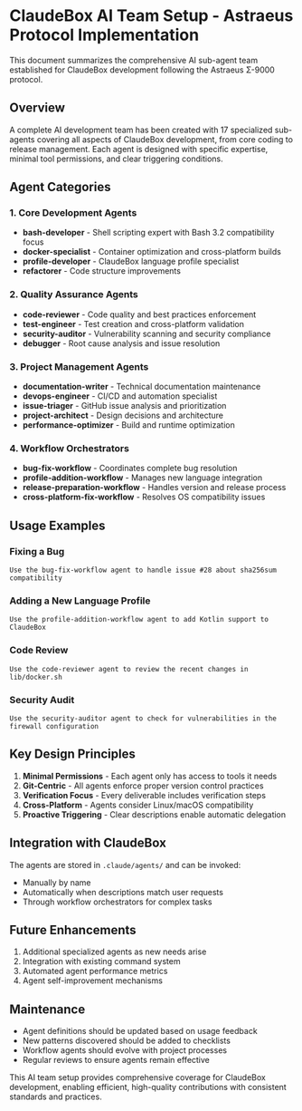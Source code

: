 # ClaudeBox AI Team Setup - Astraeus Protocol Implementation

This document summarizes the comprehensive AI sub-agent team established for ClaudeBox development following the Astraeus Σ-9000 protocol.

## Overview

A complete AI development team has been created with 17 specialized sub-agents covering all aspects of ClaudeBox development, from core coding to release management. Each agent is designed with specific expertise, minimal tool permissions, and clear triggering conditions.

## Agent Categories

### 1. Core Development Agents

- **bash-developer** - Shell scripting expert with Bash 3.2 compatibility focus
- **docker-specialist** - Container optimization and cross-platform builds  
- **profile-developer** - ClaudeBox language profile specialist
- **refactorer** - Code structure improvements

### 2. Quality Assurance Agents

- **code-reviewer** - Code quality and best practices enforcement
- **test-engineer** - Test creation and cross-platform validation
- **security-auditor** - Vulnerability scanning and security compliance
- **debugger** - Root cause analysis and issue resolution

### 3. Project Management Agents

- **documentation-writer** - Technical documentation maintenance
- **devops-engineer** - CI/CD and automation specialist
- **issue-triager** - GitHub issue analysis and prioritization
- **project-architect** - Design decisions and architecture
- **performance-optimizer** - Build and runtime optimization

### 4. Workflow Orchestrators

- **bug-fix-workflow** - Coordinates complete bug resolution
- **profile-addition-workflow** - Manages new language integration
- **release-preparation-workflow** - Handles version and release process
- **cross-platform-fix-workflow** - Resolves OS compatibility issues

## Usage Examples

### Fixing a Bug
```
Use the bug-fix-workflow agent to handle issue #28 about sha256sum compatibility
```

### Adding a New Language Profile
```
Use the profile-addition-workflow agent to add Kotlin support to ClaudeBox
```

### Code Review
```
Use the code-reviewer agent to review the recent changes in lib/docker.sh
```

### Security Audit
```
Use the security-auditor agent to check for vulnerabilities in the firewall configuration
```

## Key Design Principles

1. **Minimal Permissions** - Each agent only has access to tools it needs
2. **Git-Centric** - All agents enforce proper version control practices
3. **Verification Focus** - Every deliverable includes verification steps
4. **Cross-Platform** - Agents consider Linux/macOS compatibility
5. **Proactive Triggering** - Clear descriptions enable automatic delegation

## Integration with ClaudeBox

The agents are stored in `.claude/agents/` and can be invoked:
- Manually by name
- Automatically when descriptions match user requests
- Through workflow orchestrators for complex tasks

## Future Enhancements

1. Additional specialized agents as new needs arise
2. Integration with existing command system
3. Automated agent performance metrics
4. Agent self-improvement mechanisms

## Maintenance

- Agent definitions should be updated based on usage feedback
- New patterns discovered should be added to checklists
- Workflow agents should evolve with project processes
- Regular reviews to ensure agents remain effective

This AI team setup provides comprehensive coverage for ClaudeBox development, enabling efficient, high-quality contributions with consistent standards and practices.